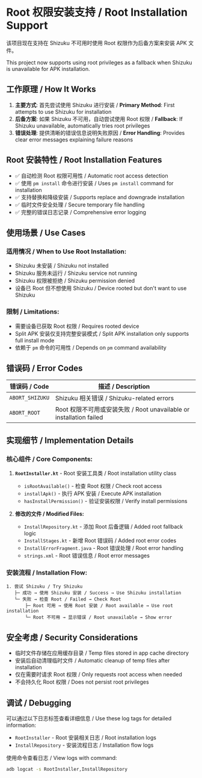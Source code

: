 # Root 权限安装支持 / Root Installation Support

该项目现在支持在 Shizuku 不可用时使用 Root 权限作为后备方案来安装 APK 文件。

This project now supports using root privileges as a fallback when Shizuku is unavailable for APK installation.

## 工作原理 / How It Works

1. **主要方式**: 首先尝试使用 Shizuku 进行安装 / **Primary Method**: First attempts to use Shizuku for installation
2. **后备方案**: 如果 Shizuku 不可用，自动尝试使用 Root 权限 / **Fallback**: If Shizuku unavailable, automatically tries root privileges
3. **错误处理**: 提供清晰的错误信息说明失败原因 / **Error Handling**: Provides clear error messages explaining failure reasons

## Root 安装特性 / Root Installation Features

- ✅ 自动检测 Root 权限可用性 / Automatic root access detection
- ✅ 使用 `pm install` 命令进行安装 / Uses `pm install` command for installation  
- ✅ 支持替换和降级安装 / Supports replace and downgrade installation
- ✅ 临时文件安全处理 / Secure temporary file handling
- ✅ 完整的错误日志记录 / Comprehensive error logging

## 使用场景 / Use Cases

### 适用情况 / When to Use Root Installation:
- Shizuku 未安装 / Shizuku not installed
- Shizuku 服务未运行 / Shizuku service not running  
- Shizuku 权限被拒绝 / Shizuku permission denied
- 设备已 Root 但不想使用 Shizuku / Device rooted but don't want to use Shizuku

### 限制 / Limitations:
- 需要设备已获取 Root 权限 / Requires rooted device
- Split APK 安装仅支持完整安装模式 / Split APK installation only supports full install mode
- 依赖于 `pm` 命令的可用性 / Depends on `pm` command availability

## 错误码 / Error Codes

| 错误码 / Code | 描述 / Description |
|---------------|-------------------|
| `ABORT_SHIZUKU` | Shizuku 相关错误 / Shizuku-related errors |
| `ABORT_ROOT` | Root 权限不可用或安装失败 / Root unavailable or installation failed |

## 实现细节 / Implementation Details

### 核心组件 / Core Components:

1. **`RootInstaller.kt`** - Root 安装工具类 / Root installation utility class
   - `isRootAvailable()` - 检查 Root 权限 / Check root access
   - `installApk()` - 执行 APK 安装 / Execute APK installation
   - `hasInstallPermission()` - 验证安装权限 / Verify install permissions

2. **修改的文件 / Modified Files:**
   - `InstallRepository.kt` - 添加 Root 后备逻辑 / Added root fallback logic
   - `InstallStages.kt` - 新增 Root 错误码 / Added root error codes
   - `InstallErrorFragment.java` - Root 错误处理 / Root error handling
   - `strings.xml` - Root 错误信息 / Root error messages

### 安装流程 / Installation Flow:

```
1. 尝试 Shizuku / Try Shizuku
   ├─ 成功 → 使用 Shizuku 安装 / Success → Use Shizuku installation
   └─ 失败 → 检查 Root / Failed → Check Root
       ├─ Root 可用 → 使用 Root 安装 / Root available → Use root installation
       └─ Root 不可用 → 显示错误 / Root unavailable → Show error
```

## 安全考虑 / Security Considerations

- 临时文件存储在应用缓存目录 / Temp files stored in app cache directory
- 安装后自动清理临时文件 / Automatic cleanup of temp files after installation
- 仅在需要时请求 Root 权限 / Only requests root access when needed
- 不会持久化 Root 权限 / Does not persist root privileges

## 调试 / Debugging

可以通过以下日志标签查看详细信息 / Use these log tags for detailed information:

- `RootInstaller` - Root 安装相关日志 / Root installation logs
- `InstallRepository` - 安装流程日志 / Installation flow logs

使用命令查看日志 / View logs with command:
```bash
adb logcat -s RootInstaller,InstallRepository
```